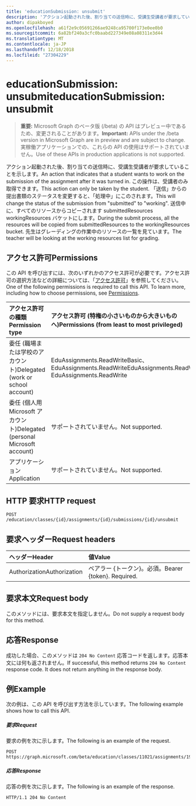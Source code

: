 ```yaml
---
title: 'educationSubmission: unsubmit'
description: 'アクション起動された後、割り当ての送信時に、受講生受講者が要求していることを示します。 この操作は、受講者のみ取得できます。 '
author: dipakboyed
ms.openlocfilehash: a61f2e9c05691266ae9248ca95700f173e0ee0b0
ms.sourcegitcommit: 6a82bf240a3cfc0baabd227349e08a08311e3d44
ms.translationtype: MT
ms.contentlocale: ja-JP
ms.lasthandoff: 12/18/2018
ms.locfileid: "27304229"
---
```

# <a name="educationsubmission-unsubmit"></a><span data-ttu-id="cde35-104">educationSubmission: unsubmit</span><span class="sxs-lookup"><span data-stu-id="cde35-104">educationSubmission: unsubmit</span></span>

> <span data-ttu-id="cde35-105">**重要:** Microsoft Graph のベータ版 (/beta) の API はプレビュー中であるため、変更されることがあります。</span><span class="sxs-lookup"><span data-stu-id="cde35-105">**Important:** APIs under the /beta version in Microsoft Graph are in preview and are subject to change.</span></span> <span data-ttu-id="cde35-106">実稼働アプリケーションでの、これらの API の使用はサポートされていません。</span><span class="sxs-lookup"><span data-stu-id="cde35-106">Use of these APIs in production applications is not supported.</span></span>

<span data-ttu-id="cde35-107">アクション起動された後、割り当ての送信時に、受講生受講者が要求していることを示します。</span><span class="sxs-lookup"><span data-stu-id="cde35-107">An action that indicates that a student wants to work on the submission of the assignment after it was turned in.</span></span> <span data-ttu-id="cde35-108">この操作は、受講者のみ取得できます。</span><span class="sxs-lookup"><span data-stu-id="cde35-108">This action can only be taken by the student.</span></span> <span data-ttu-id="cde35-109">「送信」からの提出書類のステータスを変更すると、「処理中」にこのされます。</span><span class="sxs-lookup"><span data-stu-id="cde35-109">This will change the status of the submission from "submitted" to "working".</span></span> <span data-ttu-id="cde35-110">送信中に、すべてのリソースからコピーされます submittedResources workingResources バケットにします。</span><span class="sxs-lookup"><span data-stu-id="cde35-110">During the submit process, all the resources will be copied from submittedResources to the workingResources bucket.</span></span> <span data-ttu-id="cde35-111">先生はグレーディングの作業中のリソースの一覧を見ています。</span><span class="sxs-lookup"><span data-stu-id="cde35-111">The teacher will be looking at the working resources list for grading.</span></span>

## <a name="permissions"></a><span data-ttu-id="cde35-112">アクセス許可</span><span class="sxs-lookup"><span data-stu-id="cde35-112">Permissions</span></span>
<span data-ttu-id="cde35-p104">この API を呼び出すには、次のいずれかのアクセス許可が必要です。アクセス許可の選択方法などの詳細については、「[アクセス許可](/graph/permissions-reference)」を参照してください。</span><span class="sxs-lookup"><span data-stu-id="cde35-p104">One of the following permissions is required to call this API. To learn more, including how to choose permissions, see [Permissions](/graph/permissions-reference).</span></span>

|<span data-ttu-id="cde35-115">アクセス許可の種類</span><span class="sxs-lookup"><span data-stu-id="cde35-115">Permission type</span></span>      | <span data-ttu-id="cde35-116">アクセス許可 (特権の小さいものから大きいものへ)</span><span class="sxs-lookup"><span data-stu-id="cde35-116">Permissions (from least to most privileged)</span></span>              |
|:--------------------|:---------------------------------------------------------|
|<span data-ttu-id="cde35-117">委任 (職場または学校のアカウント)</span><span class="sxs-lookup"><span data-stu-id="cde35-117">Delegated (work or school account)</span></span> |  <span data-ttu-id="cde35-118">EduAssignments.ReadWriteBasic、EduAssignments.ReadWrite</span><span class="sxs-lookup"><span data-stu-id="cde35-118">EduAssignments.ReadWriteBasic, EduAssignments.ReadWrite</span></span>  |
|<span data-ttu-id="cde35-119">委任 (個人用 Microsoft アカウント)</span><span class="sxs-lookup"><span data-stu-id="cde35-119">Delegated (personal Microsoft account)</span></span> |  <span data-ttu-id="cde35-120">サポートされていません。</span><span class="sxs-lookup"><span data-stu-id="cde35-120">Not supported.</span></span>  |
|<span data-ttu-id="cde35-121">アプリケーション</span><span class="sxs-lookup"><span data-stu-id="cde35-121">Application</span></span> | <span data-ttu-id="cde35-122">サポートされていません。</span><span class="sxs-lookup"><span data-stu-id="cde35-122">Not supported.</span></span> | 

## <a name="http-request"></a><span data-ttu-id="cde35-123">HTTP 要求</span><span class="sxs-lookup"><span data-stu-id="cde35-123">HTTP request</span></span>
<!-- { "blockType": "ignored" } -->
```http
POST /education/classes/{id}/assignments/{id}/submissions/{id}/unsubmit

```
## <a name="request-headers"></a><span data-ttu-id="cde35-124">要求ヘッダー</span><span class="sxs-lookup"><span data-stu-id="cde35-124">Request headers</span></span>
| <span data-ttu-id="cde35-125">ヘッダー</span><span class="sxs-lookup"><span data-stu-id="cde35-125">Header</span></span>       | <span data-ttu-id="cde35-126">値</span><span class="sxs-lookup"><span data-stu-id="cde35-126">Value</span></span> |
|:---------------|:--------|
| <span data-ttu-id="cde35-127">Authorization</span><span class="sxs-lookup"><span data-stu-id="cde35-127">Authorization</span></span>  | <span data-ttu-id="cde35-p105">ベアラー {トークン}。必須。</span><span class="sxs-lookup"><span data-stu-id="cde35-p105">Bearer {token}. Required.</span></span>  |

## <a name="request-body"></a><span data-ttu-id="cde35-130">要求本文</span><span class="sxs-lookup"><span data-stu-id="cde35-130">Request body</span></span>
<span data-ttu-id="cde35-131">このメソッドには、要求本文を指定しません。</span><span class="sxs-lookup"><span data-stu-id="cde35-131">Do not supply a request body for this method.</span></span>

## <a name="response"></a><span data-ttu-id="cde35-132">応答</span><span class="sxs-lookup"><span data-stu-id="cde35-132">Response</span></span>
<span data-ttu-id="cde35-p106">成功した場合、このメソッドは `204 No Content` 応答コードを返します。応答本文には何も返されません。</span><span class="sxs-lookup"><span data-stu-id="cde35-p106">If successful, this method returns `204 No Content` response code. It does not return anything in the response body.</span></span>

## <a name="example"></a><span data-ttu-id="cde35-135">例</span><span class="sxs-lookup"><span data-stu-id="cde35-135">Example</span></span>
<span data-ttu-id="cde35-136">次の例は、この API を呼び出す方法を示しています。</span><span class="sxs-lookup"><span data-stu-id="cde35-136">The following example shows how to call this API.</span></span>
##### <a name="request"></a><span data-ttu-id="cde35-137">要求</span><span class="sxs-lookup"><span data-stu-id="cde35-137">Request</span></span>
<span data-ttu-id="cde35-138">要求の例を次に示します。</span><span class="sxs-lookup"><span data-stu-id="cde35-138">The following is an example of the request.</span></span>
<!-- {
  "blockType": "request",
  "name": "educationsubmission_unsubmit"
}-->
```http
POST https://graph.microsoft.com/beta/education/classes/11021/assignments/19002/submissions/850f51b7/unsubmit
```

##### <a name="response"></a><span data-ttu-id="cde35-139">応答</span><span class="sxs-lookup"><span data-stu-id="cde35-139">Response</span></span>
<span data-ttu-id="cde35-140">応答の例を次に示します。</span><span class="sxs-lookup"><span data-stu-id="cde35-140">The following is an example of the response.</span></span>

<!-- {
  "blockType": "response",
  "truncated": true,
  "@odata.type": "microsoft.graph.educationAssignment"
} -->
```http
HTTP/1.1 204 No Content
```

<!-- uuid: 8fcb5dbc-d5aa-4681-8e31-b001d5168d79
2015-10-25 14:57:30 UTC -->
<!-- {
  "type": "#page.annotation",
  "description": "educationSubmission: unsubmit",
  "keywords": "",
  "section": "documentation",
  "tocPath": ""
}-->
